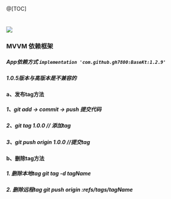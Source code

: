 @[TOC]
# [![](https://jitpack.io/v/gh7800/BaseKt.svg)](https://jitpack.io/#gh7800/BaseKt)

### MVVM 依赖框架

##### App依赖方式  `implementation 'com.github.gh7800:BaseKt:1.2.9'`

##### **1.0.5版本与高版本是不兼容的**

#### a、发布tag方法
##### 1、git add → commit → push  提交代码
##### 2、git tag 1.0.0   // 添加tag
##### 3、git push origin 1.0.0  //提交tag

#### b、删除tag方法
##### 1. 删除本地tag  git tag -d tagName
##### 2. 删除远程tag  git push origin :refs/tags/tagName

